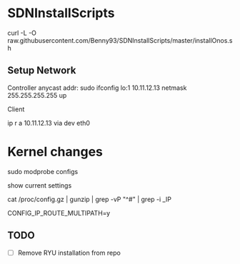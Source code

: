 # SDNInstallScripts

curl -L -O
raw.githubusercontent.com/Benny93/SDNInstallScripts/master/installOnos.sh


## Setup Network
Controller anycast addr:
sudo ifconfig lo:1 10.11.12.13 netmask 255.255.255.255 up

Client

ip r a 10.11.12.13 via <host-ip> dev eth0

# Kernel changes

sudo modprobe configs


show current settings

cat /proc/config.gz | gunzip | grep -vP "^#" | grep -i _IP

CONFIG_IP_ROUTE_MULTIPATH=y


## TODO
- [ ] Remove RYU installation from repo 
